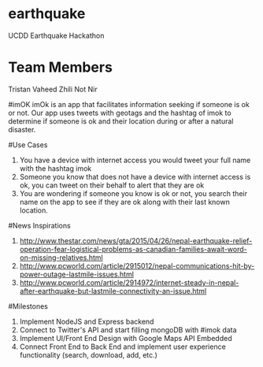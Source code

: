 # earthquake
UCDD Earthquake Hackathon

# Team Members
Tristan
Vaheed
Zhili
Not Nir

#imOK
imOk is an app that facilitates information seeking if someone is ok or not. Our app uses tweets with geotags and the hashtag of imok to determine if someone is ok and their location during or after a natural disaster. 

#Use Cases
1. You have a device with internet access you would tweet your full name with the hashtag imok
2. Someone you know that does not have a device with internet access is ok, you can tweet on their behalf to alert that they are ok
3. You are wondering if someone you know is ok or not, you search their name on the app to see if they are ok along with their last known location. 

#News Inspirations
1. http://www.thestar.com/news/gta/2015/04/26/nepal-earthquake-relief-operation-fear-logistical-problems-as-canadian-families-await-word-on-missing-relatives.html
2. http://www.pcworld.com/article/2915012/nepal-communications-hit-by-power-outage-lastmile-issues.html
3. http://www.pcworld.com/article/2914972/internet-steady-in-nepal-after-earthquake-but-lastmile-connectivity-an-issue.html

#Milestones
1. Implement NodeJS and Express backend 
2. Connect to Twitter's API and start filling mongoDB with #imok data
3. Implement UI/Front End Design with Google Maps API Embedded
4. Connect Front End to Back End and implement user experience functionality (search, download, add, etc.)

